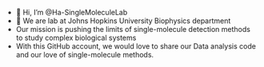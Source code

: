 - 👋 Hi, I’m @Ha-SingleMoleculeLab
- 👀 We are lab at Johns Hopkins University Biophysics department
- Our mission is pushing the limits of single-molecule detection methods to study complex biological systems
- With this GitHub account, we would love to share our Data analysis code and our love of single-molecule methods.

<!---
Ha-SingleMoleculeLab/Ha-SingleMoleculeLab is a ✨ special ✨ repository because its `README.md` (this file) appears on your GitHub profile.
You can click the Preview link to take a look at your changes.
--->
